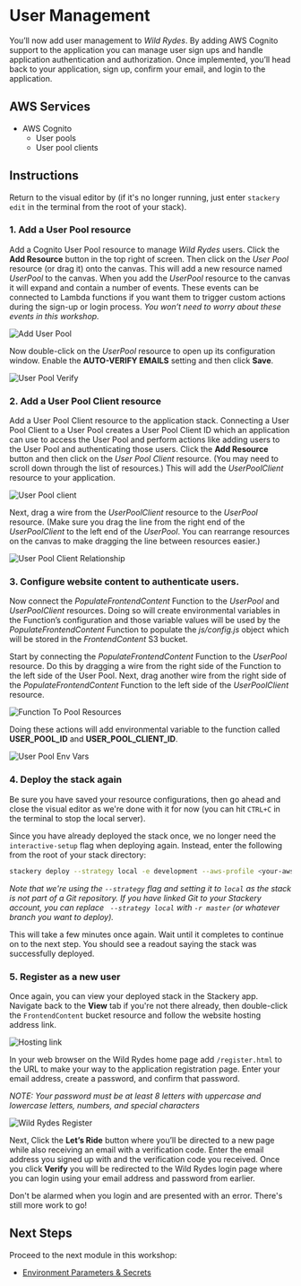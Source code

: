 # User Management
You’ll now add user management to *Wild Rydes*. By adding AWS Cognito support to the application you can manage user sign ups and handle application authentication and authorization. Once implemented, you’ll head back to your application, sign up, confirm your email, and login to the application.

<!-- FIXME: Add more detail about Cognito, user pools, user pool clients -->

## AWS Services
<!-- FIXME: link to Stackery resource docs? -->

* AWS Cognito
  * User pools
  * User pool clients

## Instructions
Return to the visual editor by (if it's no longer running, just enter `stackery edit` in the terminal from the root of your stack).

### 1. Add a User Pool resource

Add a Cognito User Pool resource to manage *Wild Rydes* users. Click the **Add Resource** button in the top right of screen. Then click on the _User Pool_ resource (or drag it) onto the canvas. This will add a new resource named _UserPool_ to the canvas. When you add the _UserPool_ resource to the canvas it will expand and contain a number of events. These events can be connected to Lambda functions if you want them to trigger custom actions during the sign-up or login process. _You won’t need to worry about these events in this workshop._

![Add User Pool](./images/02-user-pool.png)



Now double-click on the *UserPool* resource to open up its configuration window. Enable the **AUTO-VERIFY EMAILS** setting and then click **Save**.

![User Pool Verify](./images/02-user-pool-verify.png)



### 2. Add a User Pool Client resource

Add a User Pool Client resource to the application stack. Connecting a User Pool Client to a User Pool creates a User Pool Client ID which an application can use to access the User Pool and perform actions like adding users to the User Pool and authenticating those users. Click the **Add Resource** button and then click on the _User Pool Client_ resource. (You may need to scroll down through the list of resources.) This will add the _UserPoolClient_ resource to your application.

![User Pool client](./images/02-user-pool-client.png)



Next, drag a wire from the _UserPoolClient_ resource to the _UserPool_ resource. (Make sure you drag the line from the right end of the _UserPoolClient_ to the left end of the _UserPool_. You can rearrange resources on the canvas to make dragging the line between resources easier.)

![User Pool Client Relationship](./images/02-user-pool-client-to-user-pool.png)



### 3. Configure website content to authenticate users.

Now connect the _PopulateFrontendContent_ Function to the *UserPool* and *UserPoolClient* resources. Doing so will create environmental variables in the Function’s configuration and those variable values will be used by the _PopulateFrontendContent_ Function to populate the *js/config.js* object which will be stored in the _FrontendContent_ S3 bucket.

Start by connecting the _PopulateFrontendContent_ Function to the _UserPool_ resource. Do this by dragging a wire from the right side of the Function to the left side of the User Pool. Next, drag another wire from the right side of the _PopulateFrontendContent_ Function to the left side of the _UserPoolClient_ resource.

![Function To Pool Resources](./images/02-function-to-pool-resources.png)



Doing these actions will add environmental variable to the function called **USER_POOL_ID** and **USER_POOL_CLIENT_ID**.

![User Pool Env Vars](./images/02-user-pool-env-vars.png)



### 4. Deploy the stack again

Be sure you have saved your resource configurations, then go ahead and close the visual editor as we're done with it for now (you can hit `CTRL+C` in the terminal to stop the local server).

Since you have already deployed the stack once, we no longer need the `interactive-setup` flag when deploying again. Instead, enter the following from the root of your stack directory:

```bash
stackery deploy --strategy local -e development --aws-profile <your-aws-profile-name>
```

_Note that we're using the `--strategy` flag and setting it to `local` as the stack is not part of a Git repository. If you have linked Git to your Stackery account, you can replace ` --strategy local` with `-r master` (or whatever branch you want to deploy)._

This will take a few minutes once again. Wait until it completes to continue on to the next step. You should see a readout saying the stack was successfully deployed.

### 5. Register as a new user
Once again, you can view your deployed stack in the Stackery app. Navigate back to the __View__ tab if you're not there already, then double-click the `FrontendContent` bucket resource and follow the website hosting address link.

![Hosting link](./images/02-s3-link.png)

In your web browser on the Wild Rydes home page add `/register.html` to the URL to make your way to the application registration page. Enter your email address, create a password, and confirm that password.

*NOTE: Your password must be at least 8 letters with uppercase and lowercase letters, numbers, and special characters*

![Wild Rydes Register](./images/02-wild-rydes-register.png)

Next, Click the **Let’s Ride** button where you’ll be directed to a new page while also receiving an email with a verification code. Enter the email address you signed up with and the verification code you received. Once you click **Verify** you will be redirected to the Wild Rydes login page where you can login using your email address and password from earlier.

Don't be alarmed when you login and are presented with an error. There's still more work to go!

## Next Steps

Proceed to the next module in this workshop:

* [Environment Parameters & Secrets](./03-environment-parameters.md)

